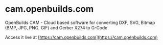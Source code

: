 # cam.openbuilds.com
OpenBuilds CAM - Cloud based software for converting DXF, SVG, Bitmap (BMP, JPG, PNG, GIF) and Gerber X274 to G-Code


Access it live at [https://cam.openbuilds.com](https://cam.openbuilds.com)
